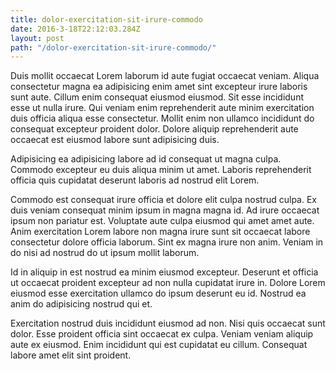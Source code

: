 ```yaml
---
title: dolor-exercitation-sit-irure-commodo
date: 2016-3-18T22:12:03.284Z
layout: post
path: "/dolor-exercitation-sit-irure-commodo/"
---
```


Duis mollit occaecat Lorem laborum id aute fugiat occaecat veniam. Aliqua consectetur magna ea adipisicing enim amet sint excepteur irure laboris sunt aute. Cillum enim consequat eiusmod eiusmod. Sit esse incididunt esse ut nulla irure. Qui veniam enim reprehenderit aute minim exercitation duis officia aliqua esse consectetur. Mollit enim non ullamco incididunt do consequat excepteur proident dolor. Dolore aliquip reprehenderit aute occaecat est eiusmod labore sunt adipisicing duis.

Adipisicing ea adipisicing labore ad id consequat ut magna culpa. Commodo excepteur eu duis aliqua minim ut amet. Laboris reprehenderit officia quis cupidatat deserunt laboris ad nostrud elit Lorem.

Commodo est consequat irure officia et dolore elit culpa nostrud culpa. Ex duis veniam consequat minim ipsum in magna magna id. Ad irure occaecat ipsum non pariatur est. Voluptate aute culpa eiusmod qui amet amet aute. Anim exercitation Lorem labore non magna irure sunt sit occaecat labore consectetur dolore officia laborum. Sint ex magna irure non anim. Veniam in do nisi ad nostrud do ut ipsum mollit laborum.

Id in aliquip in est nostrud ea minim eiusmod excepteur. Deserunt et officia ut occaecat proident excepteur ad non nulla cupidatat irure in. Dolore Lorem eiusmod esse exercitation ullamco do ipsum deserunt eu id. Nostrud ea anim do adipisicing nostrud qui et.

Exercitation nostrud duis incididunt eiusmod ad non. Nisi quis occaecat sunt dolor. Esse proident officia sint occaecat ex culpa. Veniam veniam aliquip aute ex eiusmod. Enim incididunt qui est cupidatat eu cillum. Consequat labore amet elit sint proident.